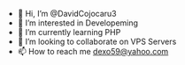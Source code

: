 - 👋 Hi, I’m @DavidCojocaru3
- 👀 I’m interested in Developeming
- 🌱 I’m currently learning PHP
- 💞️ I’m looking to collaborate on VPS Servers
- 📫 How to reach me dexo59@yahoo.com

<!---
DavidCojocaru3/DavidCojocaru3 is a ✨ special ✨ repository because its `README.md` (this file) appears on your GitHub profile.
You can click the Preview link to take a look at your changes.
--->
